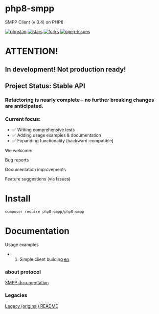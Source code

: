 # php8-smpp
SMPP Client (v 3.4) on PHP8

[![phpstan](https://badgen.net/github/checks/php8-smpp/php8-smpp/main/PHPStan)]()
[![stars](https://badgen.net/github/stars/php8-smpp/php8-smpp/)]()
[![forks](https://badgen.net/github/forks/php8-smpp/php8-smpp/)]()
[![open-issues](https://badgen.net/github/open-issues/php8-smpp/php8-smpp/)]()

# ATTENTION!
## In development! Not production ready!

## Project Status: Stable API
### Refactoring is nearly complete – no further breaking changes are anticipated.

### Current focus:
- ✅ Writing comprehensive tests
- ✅ Adding usage examples & documentation
- ✅ Expanding functionality (backward-compatible)

We welcome:

Bug reports

Documentation improvements

Feature suggestions (via Issues)

# Install
```shell
composer require php8-smpp/php8-smpp
```

# Documentation

Usage examples
 - 01. Simple client building [en](/docs/examples/basic-usage/en/01-default-client.md) 


### about protocol

[SMPP documentation](https://smpp.org/SMPP_v3_4_Issue1_2.pdf)


### Legacies

[Legacy (original) README](/docs/original_README.md)